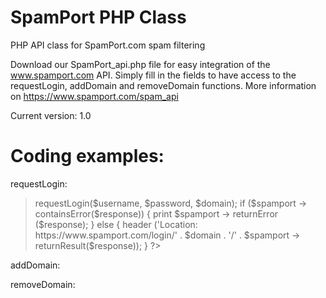 # SpamPort PHP Class
PHP API class for SpamPort.com spam filtering

Download our SpamPort_api.php file for easy integration of the www.spamport.com API. Simply fill in the fields to have access to the requestLogin, addDomain and removeDomain functions. More information on https://www.spamport.com/spam_api

Current version: 1.0

# Coding examples:

requestLogin:
> <?php
> 
>     require_once('Spamport_api.php');
> 	
>     $username = 'username_here';
>     $password = 'password_here';
>     $domain = 'yourdomain.here';
>         
>     $spamport = new SpamPort_API ('https://www.spamport.com/api');
>         
>     $response = $spamport -> requestLogin($username, $password, $domain);
>     
>     if ($spamport -> containsError($response)) {
>     
>         print $spamport -> returnError ($response);
> 	    
>     } else {
> 	    
>         header ('Location: https://www.spamport.com/login/' . $domain . '/' . $spamport -> returnResult($response));
> 	    
>     }
> 
> ?>

addDomain:

removeDomain:
